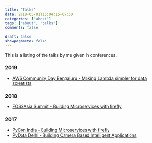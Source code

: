 ```yaml
---
title: "Talks"
date: 2018-05-01T23:04:15+05:30
categories: ["about"]
tags: ["about", "talks"]
comments: false

draft: false
showpagemeta: false
---
```



This is a listing of the talks by me given in conferences.

### 2019

- [AWS Community Day Bengaluru - Making Lambda simpler for data scientists](/talk/2019/awscdblr)

### 2018

- [FOSSAsia Summit - Building Microservices with firefly](/talk/2018/fossasiasummit)

### 2017

- [PyCon India - Building Microservices with firefly](/talk/2017/pyconindia)
- [PyData Delhi - Building Camera Based Intelligent Applications](/talk/2017/pydatadelhi)
